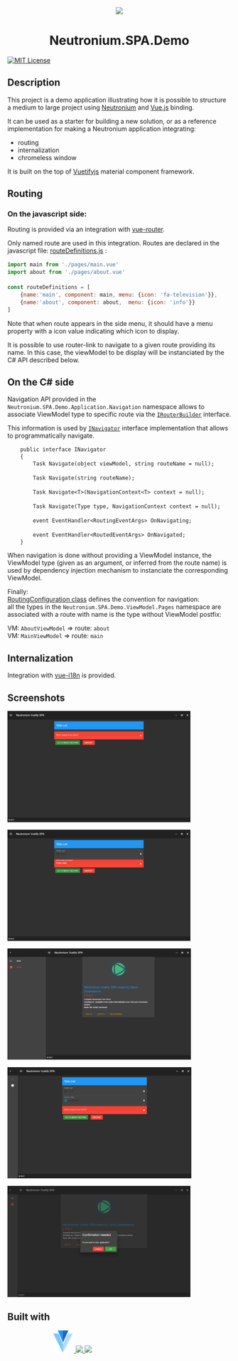 <p align="center"><img width="100" src="https://raw.githubusercontent.com/NeutroniumCore/neutronium-vue/master/template/src/assets/logo.png"></p>
<h1 align="center">Neutronium.SPA.Demo</h1>


[![MIT License](https://img.shields.io/github/license/NeutroniumCore/Neutronium.SPA.Demo.svg)](https://github.com/NeutroniumCore/Neutronium.SPA.Demo/blob/master/LICENSE)

## Description

This project is a demo application illustrating how it is possible to structure a medium to large project using [Neutronium](https://github.com/NeutroniumCore/Neutronium) and [Vue.js](https://vuejs.org) binding.

It can be used as a starter for building a new solution, or as a reference implementation for making a Neutronium application integrating:
* routing
* internalization
* chromeless window

It is built on the top of [Vuetifyjs](https://vuetifyjs.com) material component framework.


## Routing

### On the javascript side:
Routing is provided via an integration with [vue-router](https://router.vuejs.org/en/).

Only named route are used in this integration. Routes are declared in the javascript file: [routeDefinitions.js](./Neutronium.SPA.Demo/View/Main/src/routeDefinitions.js) :


```javascript
import main from './pages/main.vue'
import about from './pages/about.vue'

const routeDefinitions = [
    {name:'main', component: main, menu: {icon: 'fa-television'}},
    {name:'about', component: about,  menu: {icon: 'info'}}
]
```

Note that when route appears in the side menu, it should have a menu property with a icon value indicating which icon to display.

It is possible to use router-link to navigate to a given route providing its name. In this case, the viewModel to be display will be instanciated by the C# API described below.

## On the C# side

Navigation API provided in the `Neutronium.SPA.Demo.Application.Navigation` namespace allows to associate ViewModel type to specific route via the [`IRouterBuilder`](./Neutronium.SPA.Demo/Application/Navigation/IRouterBuilder.cs) interface.

This information is used by [`INavigator`]((./Neutronium.SPA.Demo/Application/Navigation/INavigator.cs)) interface implementation that allows to programmatically navigate.

```CSharp
    public interface INavigator
    {
        Task Navigate(object viewModel, string routeName = null);

        Task Navigate(string routeName);

        Task Navigate<T>(NavigationContext<T> context = null);

        Task Navigate(Type type, NavigationContext context = null);

        event EventHandler<RoutingEventArgs> OnNavigating;

        event EventHandler<RoutedEventArgs> OnNavigated;
    }
```

When navigation is done without providing a ViewModel instance, the ViewModel type (given as an argument, or inferred from the route name) is used by dependency injection mechanism to instanciate the corresponding ViewModel.


Finally:<br>
[RoutingConfiguration class](./Neutronium.SPA.Demo/App_start/RoutingConfiguration.cs) defines the convention for navigation: <br>
 all the types in the `Neutronium.SPA.Demo.ViewModel.Pages` namespace are associated with a route with name is the type without ViewModel postfix:

VM: `AboutViewModel` => route: `about`<br>
VM: `MainViewModel` => route: `main`

## Internalization

Integration with [vue-i18n](https://kazupon.github.io/vue-i18n/en/) is provided.

## Screenshots

<img src="./Screenshots/Screenshot1.png" height="250px"><br>

<img src="./Screenshots/Screenshot2.png" height="250px"><br>

<img src="./Screenshots/Screenshot3.png" height="250px"><br>

<img src="./Screenshots/Screenshot4.png" height="250px"><br>

<img src="./Screenshots/Screenshot5.png" height="250px"><br>


## Built with

<p style="margin-left:100px;" align="">
<a href="https://vuetifyjs.com">
<img src="./Neutronium.SPA.Demo/View/Main/src/assets/v.png" height="50px">
</a>
<a href="https://github.com/NeutroniumCore/Neutronium">
<img src="https://raw.githubusercontent.com/NeutroniumCore/neutronium-vue/master/template/src/assets/logo.png" height="50px">
</a>
<a href="https://vuejs.org">
<img src="https://vuejs.org/images/logo.png" height="50px">
</a>
</p>




